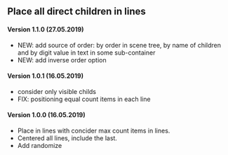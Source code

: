 ## Place all direct children in lines

#### Version 1.1.0 (27.05.2019)
* NEW: add source of order: by order in scene tree, by name of children and by digit value in text in some sub-container
* NEW: add inverse order option

#### Version 1.0.1 (16.05.2019)
* consider only visible childs
* FIX: positioning equal count items in each line

#### Version 1.0.0 (16.05.2019)
* Place in lines with concider max count items in lines.
* Centered all lines, include the last.
* Add randomize